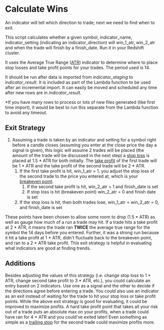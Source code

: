 # Calculate Wins
An indicator will tell which direction to trade; next we need to find when to exit.

This script calculates whether a given symbol, indicator_name, indicator_setting (indicating an indicator_direction) will win_1_atr, win_2_atr and when the trade will finish by a finish_date.  Run it in your Redshift cluster.

It uses the Average True Range ([ATR](https://www.investopedia.com/terms/a/atr.asp)) indicator to determine where to place stop losses and take profit points for your trades.  The period used is 14.

It should be run after data is imported from *indicator_staging* to *indicator_result*.  It is included as part of the Lambda function to be used after an incremental import.  It can easily be moved and scheduled any time after new rows are in *indicator_result*.

*If you have many rows to process or lots of new files generated (like first time import), it would be best to run this separate from the Lambda function to avoid any timeout.

## Exit Strategy
1. Assuming a trade is taken by an indicator and setting for a symbol right before a candle closes (assuming you enter at the close price the day a signal is given), this logic will assume 2 trades will be placed (the amount of the trade will be discussed in the next step) a [stop loss](https://www.investopedia.com/terms/s/stop-lossorder.asp) is placed at 1.5 * ATR for both initially.  The [take profit](https://www.investopedia.com/terms/t/take-profitorder.asp) of the first trade will be 1 * ATR and the take profit of the second trade will be 2 * ATR.
   1. If the first take profit is hit, win_1_atr = 1, you adjust the stop loss of the second trade to the price you entered at, which is your [breakeven point](https://www.investopedia.com/terms/b/breakevenpoint.asp).
      1. If the second take profit is hit, win_2_atr = 1 and finish_date is set
      1. If stop loss is hit (breakeven point) win_2_atr = 0 and finish date is set
   1. If the stop loss is hit, then both trades lose, win_1_atr = win_2_atr = 0, and finish_date is set

These points have been chosen to allow some room to drop (1.5 * ATR) as well as gauge how much of a run a trade may hit.  If a trade hits a take profit at 2 * ATR, it means the trade ran **TWICE** the average true range for the symbol the 14 days before you entered.  Further, it was a strong run because it hit a take profit at 1 * ATR, didn't fluctuate back to the breakeven point, and ran to a 2 * ATR take profit.  This exit strategy is helpful in evaluating what indicators are good at finding trends.

## Additions
Besides adjusting the values of this strategy (i.e. change stop loss to 1 * ATR, change second take profit to 3 * ATR, etc.), you could calculate an entry based on 2 indicators.  Use one as a signal and the other to decide if the directions agree before entering a trade.  You could also use an indicator as an exit instead of waiting for the trade to hit your stop loss or take profit points.  While the above exit strategy is good for evaluating, it could be improved to maximize profits.  A hard take profit point that takes all your risk out of a trade puts an absolute max on your profits, when a trade could have ran for 4 * ATR and you could've exited later!  Even something as simple as a [trailing stop](https://www.investopedia.com/terms/t/trailingstop.asp) for the second trade could maximize profits more.
